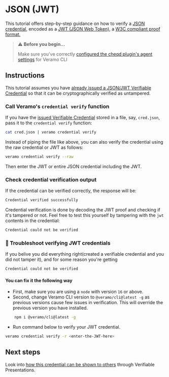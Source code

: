 # JSON (JWT)

This tutorial offers step-by-step guidance on how to verify a [JSON credential](https://www.w3.org/TR/vc-data-model/#json), encoded as a [JWT (JSON Web Token)](https://www.w3.org/TR/vc-data-model/#json-web-token), a [W3C compliant proof format.](https://www.w3.org/TR/vc-data-model/#proof-formats)

> ⚠️ **Before you begin...**
>
> Make sure you've correctly [configured the cheqd plugin's agent settings](../../guides/sdk/veramo-sdk-for-cheqd/setup.md) for Veramo CLI

## Instructions

This tutorial assumes you have [already issued a JSON/JWT Verifiable Credential](verifiable-credentials.md) so that it can be cryptographically verified as untampered.

### Call Veramo's `credential verify` function

If you have the [issued Verifiable Credential](verifiable-credentials.md) stored in a file, say, `cred.json`, pass it to the `credential verify` function:

```bash
cat cred.json | veramo credential verify
```

Instead of piping the file like above, you can also verify the credential using the raw credential or JWT as follows:

```bash
veramo credential verify --raw
```

Then enter the JWT or entire JSON credential including the JWT.

### Check credential verification output

If the credential can be verified correctly, the response will be:

```bash
Credential verified successfully
```

Credential verification is done by decoding the JWT proof and checking if it's tampered or not. Feel free to test this yourself by tampering with the `jwt` contents in the credential:

```bash
Credential could not be verified
```

### 🤨 Troubleshoot verifying JWT credentials

If you belive you did everything right(created a verifiable credential and you did not tamper it), and for some reason you're getting

```bash
Credential could not be verified
```

#### You can fix it the following way

* First, make sure you are using a `node` with version `16` or above.
* Second, change Veramo CLI version to `@veramo/cli@latest -g` as previous versions cause few issues in verification. This will override the previous version you have installed.

```bash
    npm i @veramo/cli@latest -g
```

* Run command below to verify your JWT credential.

```bash
veramo credential verify -r <enter-the-JWT-here>
```

## Next steps

Look into [how this credential can be shown to others](verifiable-presentations.md) through Verifiable Presentations.

